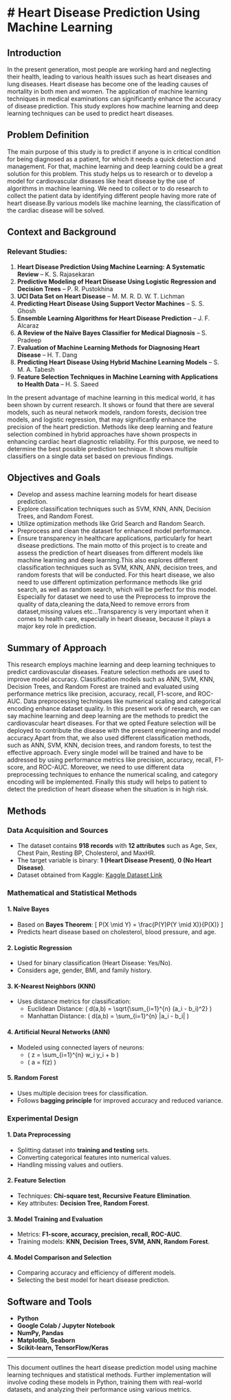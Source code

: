 # # Heart Disease Prediction Using Machine Learning

## Introduction
In the present generation, most people are working hard and neglecting their health, leading to various health issues such as heart diseases and lung diseases. Heart disease has become one of the leading causes of mortality in both men and women. The application of machine learning techniques in medical examinations can significantly enhance the accuracy of disease prediction. This study explores how machine learning and deep learning techniques can be used to predict heart diseases.

## Problem Definition
The main purpose of this study is to predict if anyone is in critical condition for being diagnosed as a patient, for which it needs a quick detection and management. For that, machine learning and deep learning could be a great solution for this problem. This study helps us to research or to develop a model for cardiovascular diseases like heart disease by the use of algorithms in machine learning. We need to collect or to do research to collect the patient data by identifying different people having more rate of heart disease.By various models like machine learning, the classification of the cardiac disease will be solved.

## Context and Background
### Relevant Studies:
1. **Heart Disease Prediction Using Machine Learning: A Systematic Review** – K. S. Rajasekaran
2. **Predictive Modeling of Heart Disease Using Logistic Regression and Decision Trees** – P. R. Pustokhina
3. **UCI Data Set on Heart Disease** – M. M. R. D. W. T. Lichman
4. **Predicting Heart Disease Using Support Vector Machines** – S. S. Ghosh
5. **Ensemble Learning Algorithms for Heart Disease Prediction** – J. F. Alcaraz
6. **A Review of the Naïve Bayes Classifier for Medical Diagnosis** – S. Pradeep
7. **Evaluation of Machine Learning Methods for Diagnosing Heart Disease** – H. T. Dang
8. **Predicting Heart Disease Using Hybrid Machine Learning Models** – S. M. A. Tabesh
9. **Feature Selection Techniques in Machine Learning with Applications to Health Data** – H. S. Saeed
    
In the present advantage of machine learning in this medical world, it has been shown by current research. It shows or found that there are several models, such as neural network models, random forests, decision tree models, and logistic regression, that may significantly enhance the precision of the heart prediction. Methods like deep learning and feature selection combined in hybrid approaches have shown prospects in enhancing cardiac heart diagnostic reliability. For this purpose, we need to determine the best possible prediction technique. It shows multiple classifiers on a single data set based on previous findings.

## Objectives and Goals
- Develop and assess machine learning models for heart disease prediction.
- Explore classification techniques such as SVM, KNN, ANN, Decision Trees, and Random Forest.
- Utilize optimization methods like Grid Search and Random Search.
- Preprocess and clean the dataset for enhanced model performance.
- Ensure transparency in healthcare applications, particularly for heart disease predictions.
The main motto of this project is to create and assess the prediction of heart diseases from different models like machine learning and deep learning.This also explores different classification techniques such as SVM, KNN, ANN, decision trees, and random forests that will be conducted. For this heart disease, we also need to use different optimization performance methods like grid search, as well as random search, which will be perfect for this model. Especially for dataset we need to use the Preprocess to improve the quality of data,cleaning the data,Need to remove errors from dataset,missing values etc…Transparency is very important when it comes to health care, especially in heart disease, because it plays a major key role in prediction.

## Summary of Approach
This research employs machine learning and deep learning techniques to predict cardiovascular diseases. Feature selection methods are used to improve model accuracy. Classification models such as ANN, SVM, KNN, Decision Trees, and Random Forest are trained and evaluated using performance metrics like precision, accuracy, recall, F1-score, and ROC-AUC. Data preprocessing techniques like numerical scaling and categorical encoding enhance dataset quality.
In this present work of research, we can say machine learning and deep learning are the methods to predict the cardiovascular heart diseases. For that we opted Feature selection will be deployed to contribute the disease with the present engineering and model accuracy.Apart from that, we also used different classification methods, such as ANN, SVM, KNN, decision trees, and random forests, to test the effective approach. Every single model will be trained and have to be addressed by using performance metrics like precision, accuracy, recall, F1-score, and ROC-AUC. Moreover, we need to use different data preprocessing techniques to enhance the numerical scaling, and category encoding will be implemented. Finally this study will helps to patient to detect the prediction of heart disease when the situation is in high risk.

## Methods
### Data Acquisition and Sources
- The dataset contains **918 records** with **12 attributes** such as Age, Sex, Chest Pain, Resting BP, Cholesterol, and MaxHR.
- The target variable is binary: **1 (Heart Disease Present)**, **0 (No Heart Disease)**.
- Dataset obtained from Kaggle: [Kaggle Dataset Link](https://www.kaggle.com/code/sisharaneranjana/machine-learning-to-the-fore-to-save-lives/notebook)

### Mathematical and Statistical Methods
#### 1. Naïve Bayes
- Based on **Bayes Theorem**: 
  \[ P(X \mid Y) = \frac{P(Y)P(Y \mid X)}{P(X)} \]
- Predicts heart disease based on cholesterol, blood pressure, and age.

#### 2. Logistic Regression
- Used for binary classification (Heart Disease: Yes/No).
- Considers age, gender, BMI, and family history.

#### 3. K-Nearest Neighbors (KNN)
- Uses distance metrics for classification:
  - Euclidean Distance: \( d(a,b) = \sqrt{\sum_{i=1}^{n} (a_i - b_i)^2} \)
  - Manhattan Distance: \( d(a,b) = \sum_{i=1}^{n} |a_i - b_i| \)

#### 4. Artificial Neural Networks (ANN)
- Modeled using connected layers of neurons:
  - \( z = \sum_{i=1}^{n} w_i y_i + b \)
  - \( a = f(z) \)

#### 5. Random Forest
- Uses multiple decision trees for classification.
- Follows **bagging principle** for improved accuracy and reduced variance.

### Experimental Design
#### 1. Data Preprocessing
- Splitting dataset into **training and testing** sets.
- Converting categorical features into numerical values.
- Handling missing values and outliers.

#### 2. Feature Selection
- Techniques: **Chi-square test, Recursive Feature Elimination**.
- Key attributes: **Decision Tree, Random Forest**.

#### 3. Model Training and Evaluation
- Metrics: **F1-score, accuracy, precision, recall, ROC-AUC**.
- Training models: **KNN, Decision Trees, SVM, ANN, Random Forest**.

#### 4. Model Comparison and Selection
- Comparing accuracy and efficiency of different models.
- Selecting the best model for heart disease prediction.

## Software and Tools
- **Python**
- **Google Colab / Jupyter Notebook**
- **NumPy, Pandas**
- **Matplotlib, Seaborn**
- **Scikit-learn, TensorFlow/Keras**

---
This document outlines the heart disease prediction model using machine learning techniques and statistical methods. Further implementation will involve coding these models in Python, training them with real-world datasets, and analyzing their performance using various metrics.
